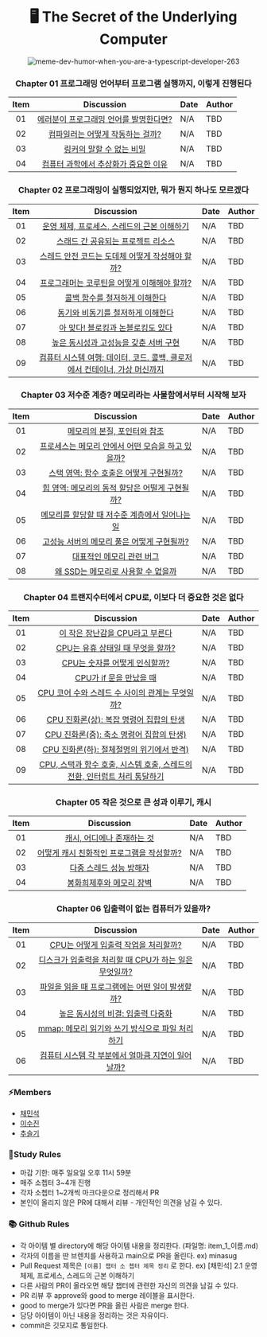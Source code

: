 <div align=center>

<h1> 🖥️ The Secret of the Underlying Computer </h1>

![meme-dev-humor-when-you-are-a-typescript-developer-263](https://wormwlrm.github.io/static/71f3033a608277c9effbfdb832aab06a/b6a9b/2.png)

### Chapter 01 프로그래밍 언어부터 프로그램 실행까지, 이렇게 진행된다

| Item |                         Discussion                         | Date | Author |
| :--: | :--------------------------------------------------------: | :--- | :----- |
|  01  | [에러분이 프로그래밍 언어를 발명한다면?](./ch_1/item_1.md) | N/A  | TBD    |
|  02  |    [컴파일러는 어떻게 작동하는 걸까?](./ch_1/item_2.md)    | N/A  | TBD    |
|  03  |        [링커의 말할 수 없는 비밀](./ch_1/item_3.md)        | N/A  | TBD    |
|  04  |  [컴퓨터 과학에서 추상화가 중요한 이유](./ch_1/item_4.md)  | N/A  | TBD    |

### Chapter 02 프로그래밍이 실행되었지만, 뭐가 뭔지 하나도 모르겠다

| Item |                                           Discussion                                           | Date | Author |
| :--: | :--------------------------------------------------------------------------------------------: | :--- | :----- |
|  01  |                [운영 체제, 프로세스, 스레드의 근본 이해하기](./ch_2/item_1.md)                 | N/A  | TBD    |
|  02  |                     [스래드 간 공유되는 프로젝트 리소스](./ch_2/item_2.md)                     | N/A  | TBD    |
|  03  |              [스레드 안전 코드는 도데체 어떻게 작성해야 할까?](./ch_2/item_3.md)               | N/A  | TBD    |
|  04  |                [프로그래머는 코루틴을 어떻게 이해해야 할까?](./ch_2/item_4.md)                 | N/A  | TBD    |
|  05  |                       [콜백 함수를 철저하게 이해한다](./ch_2/item_5.md)                        | N/A  | TBD    |
|  06  |                     [동기와 비동기를 철저하게 이해한다](./ch_2/item_6.md)                      | N/A  | TBD    |
|  07  |                     [아 맞다! 블로킹과 논블로킹도 있다](./ch_2/item_7.md)                      | N/A  | TBD    |
|  08  |                   [높은 동시성과 고성능을 갖춘 서버 구현](./ch_2/item_8.md)                    | N/A  | TBD    |
|  09  | [컴퓨터 시스템 여행: 데이터, 코드. 콜백, 클로저에서 컨테이너, 가상 머신까지](./ch_2/item_9.md) | N/A  | TBD    |

### Chapter 03 저수준 계층? 메모리라는 사물함에서부터 시작해 보자

| Item |                              Discussion                               | Date | Author |
| :--: | :-------------------------------------------------------------------: | :--- | :----- |
|  01  |           [메모리의 본질, 포인터와 참조](./ch_3/item_1.md)            | N/A  | TBD    |
|  02  | [프로세스는 메모리 안에서 어떤 모습을 하고 있을까?](./ch_3/item_2.md) | N/A  | TBD    |
|  03  |      [스택 영역: 함수 호출은 어떻게 구현될까?](./ch_3/item_3.md)      | N/A  | TBD    |
|  04  |  [힙 영역: 메모리의 동적 할당은 어떨게 구현될까?](./ch_3/item_4.md)   | N/A  | TBD    |
|  05  |  [메모리를 할당할 때 저수준 계층에서 일어나는 일](./ch_3/item_5.md)   | N/A  | TBD    |
|  06  |    [고성능 서버의 메모리 풀은 어떻게 구현될까?](./ch_3/item_6.md)     | N/A  | TBD    |
|  07  |             [대표적인 메모리 관련 버그](./ch_3/item_7.md)             | N/A  | TBD    |
|  08  |        [왜 SSD는 메모리로 사용할 수 없을까](./ch_3/item_8.md)         | N/A  | TBD    |

### Chapter 04 트랜지수터에서 CPU로, 이보다 더 중요한 것은 없다

| Item |                                          Discussion                                           | Date | Author |
| :--: | :-------------------------------------------------------------------------------------------: | :--- | :----- |
|  01  |                      [이 작은 장난감을 CPU라고 부른다](./ch_4/item_1.md)                      | N/A  | TBD    |
|  02  |                     [CPU는 유휴 상태일 때 무엇을 할까?](./ch_4/item_2.md)                     | N/A  | TBD    |
|  03  |                       [CPU는 숫자를 어떻게 인식할까?](./ch_4/item_3.md)                       | N/A  | TBD    |
|  04  |                          [CPU가 if 문을 만났을 때](./ch_4/item_4.md)                          | N/A  | TBD    |
|  05  |              [CPU 코어 수와 스레드 수 사이의 관계는 무엇일까?](./ch_4/item_5.md)              | N/A  | TBD    |
|  06  |                  [CPU 진화론(상): 복잡 명령어 집합의 탄생](./ch_4/item_6.md)                  | N/A  | TBD    |
|  07  |                 [CPU 진화론(중): 축소 명령어 집합의 탄생)](./ch_4/item_7.md)                  | N/A  | TBD    |
|  08  |                 [CPU 진화론(하): 절체절명의 위기에서 반격)](./ch_4/item_8.md)                 | N/A  | TBD    |
|  09  | [CPU, 스택과 함수 호출, 시스템 호출, 스레드의 전환, 인터럽트 처리 통달하기](./ch_4/item_9.md) | N/A  | TBD    |

### Chapter 05 작은 것으로 큰 성과 이루기, 캐시

| Item |                          Discussion                           | Date | Author |
| :--: | :-----------------------------------------------------------: | :--- | :----- |
|  01  |        [캐시, 어디에나 존재하는 것](./ch_5/item_1.md)         | N/A  | TBD    |
|  02  | [어떻게 캐시 친화적인 프로그램을 작성할까?](./ch_5/item_2.md) | N/A  | TBD    |
|  03  |          [다중 스레드 성능 방해자](./ch_5/item_3.md)          | N/A  | TBD    |
|  04  |         [봉화희제후와 메모리 장벽](./ch_5/item_4.md)          | N/A  | TBD    |

### Chapter 06 입출력이 없는 컴퓨터가 있을까?

| Item |                                            Discussion                                             | Date | Author |
| :--: | :-----------------------------------------------------------------------------------------------: | :--- | :----- |
|  01  |         [CPU는 어떻게 입출력 작업을 처리할까?](./ch06_타입_선언과_@types/item45_호찬.md)          | N/A  | TBD    |
|  02  | [디스크가 입출력을 처리할 때 CPU가 하는 일은 무엇일까?](./ch06_타입_선언과_@types/item46_dami.md) | N/A  | TBD    |
|  03  |           [파일을 읽을 때 프로그램에는 어떤 일이 발생할까?](./ch06_타입_선언과_@types/)           | N/A  | TBD    |
|  04  |          [높은 동시성의 비결: 입출력 다중화](./ch06_타입_선언과_@types/item48_chanu.md)           | N/A  | TBD    |
|  05  |    [mmap: 메모리 읽기와 쓰기 방식으로 파일 처리하기](./ch06_타입_선언과_@types/item49_혁주.md)    | N/A  | TBD    |
|  06  |  [컴퓨터 시스템 각 부분에서 얼마큼 지연이 일어날까?](./ch06_타입_선언과_@types/item50_jungho.md)  | N/A  | TBD    |

</div>

### ⚡️Members

- [채민석](https://github.com/sht02048)
- [이수진](https://github.com/zzinlee)
- [추슬기](https://github.com/doitchuu)

### 📝Study Rules

- 마감 기한: 매주 일요일 오후 11시 59분
- 매주 소쳅터 3~4개 진행
- 각자 소쳅터 1~2개씩 마크다운으로 정리해서 PR
- 본인이 올리지 않은 PR에 대해서 리뷰 - 개인적인 의견을 남길 수 있다.

### 📚 Github Rules

- 각 아이템 별 directory에 해당 아이템 내용을 정리한다. (파일명: item_1\_이름.md)
- 각자의 이름을 딴 브렌치를 사용하고 main으로 PR을 올린다. ex) minasug
- Pull Request 제목은 `[이름] 챕터 소 쳅터 제목 정리` 로 한다. ex) [채민석] 2.1 운영 체제, 프로세스, 스레드의 근본 이해하기
- 다른 사람의 PR이 올라오면 해당 챕터에 관련한 자신의 의견을 남길 수 있다.
- PR 리뷰 후 approve와 good to merge 레이블을 표시한다.
- good to merge가 있다면 PR을 올린 사람은 merge 한다.
- 담당 아이템이 아닌 내용을 정리하는 것은 자유이다.
- commit은 깃모지로 통일한다.
